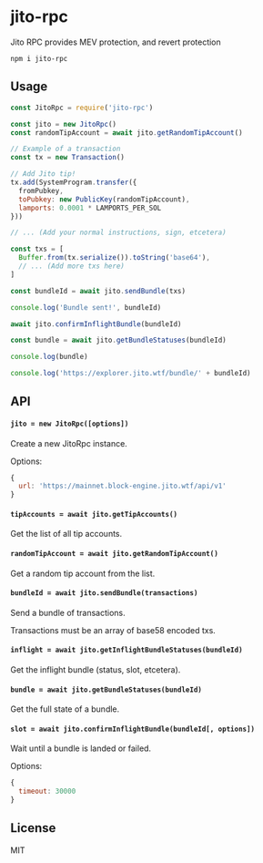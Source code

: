 # jito-rpc

Jito RPC provides MEV protection, and revert protection

```
npm i jito-rpc
```

## Usage

```js
const JitoRpc = require('jito-rpc')

const jito = new JitoRpc()
const randomTipAccount = await jito.getRandomTipAccount()

// Example of a transaction
const tx = new Transaction()

// Add Jito tip!
tx.add(SystemProgram.transfer({
  fromPubkey,
  toPubkey: new PublicKey(randomTipAccount),
  lamports: 0.0001 * LAMPORTS_PER_SOL
}))

// ... (Add your normal instructions, sign, etcetera)

const txs = [
  Buffer.from(tx.serialize()).toString('base64'),
  // ... (Add more txs here)
]

const bundleId = await jito.sendBundle(txs)

console.log('Bundle sent!', bundleId)

await jito.confirmInflightBundle(bundleId)

const bundle = await jito.getBundleStatuses(bundleId)

console.log(bundle)

console.log('https://explorer.jito.wtf/bundle/' + bundleId)
```

## API

#### `jito = new JitoRpc([options])`

Create a new JitoRpc instance.

Options:

```js
{
  url: 'https://mainnet.block-engine.jito.wtf/api/v1'
}
```

#### `tipAccounts = await jito.getTipAccounts()`

Get the list of all tip accounts.

#### `randomTipAccount = await jito.getRandomTipAccount()`

Get a random tip account from the list.

#### `bundleId = await jito.sendBundle(transactions)`

Send a bundle of transactions.

Transactions must be an array of base58 encoded txs.

#### `inflight = await jito.getInflightBundleStatuses(bundleId)`

Get the inflight bundle (status, slot, etcetera).

#### `bundle = await jito.getBundleStatuses(bundleId)`

Get the full state of a bundle.

#### `slot = await jito.confirmInflightBundle(bundleId[, options])`

Wait until a bundle is landed or failed.

Options:

```js
{
  timeout: 30000
}
```

## License

MIT

